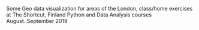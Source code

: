 Some Geo data visualization for areas of the London, 
class/home exercises at The Shortcut, Finland Python and Data Analysis courses 
August..September 2019